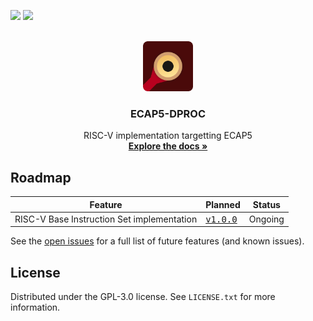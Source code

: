 <p float="left">
<img src="https://img.shields.io/endpoint?url=https%3A%2F%2Fgist.githubusercontent.com%2Fcchaine%2F32195ea7fa70c0218ef3f9952504c59e%2Fraw%2Ftest-result-badge.json?"/>
<img src="https://img.shields.io/endpoint?url=https%3A%2F%2Fgist.githubusercontent.com%2Fcchaine%2F32195ea7fa70c0218ef3f9952504c59e%2Fraw%2Ftraceability-result-badge.json?"/>
</p>

<br />
<div align="center">
    <img src="docs/src/assets/logo-rounded.svg" alt="Logo" width="80" height="80">

  <h3 align="center">ECAP5-DPROC</h3>

  <p align="center">
    RISC-V implementation targetting ECAP5
    <br />
    <a href="https://ecap5.github.io/ECAP5-DPROC/"><strong>Explore the docs »</strong></a>
    <br />
  </p>
</div>

## Roadmap

<table>
  <thead>
    <tr>
      <th>Feature</th>
      <th>Planned</th>
      <th>Status</th>
    </tr>
  </thead>
  <tbody>
    <tr>
      <td>RISC-V Base Instruction Set implementation</td>
      <td><a href="https://github.com/ECAP5/ECAP5-DPROC/milestone/1"><samp>v1.0.0</samp></a></td>
      <td>Ongoing</td>
    </tr>
  </tbody>
</table>

See the [open issues](https://github.com/ecap5/ecap5-dproc/issues) for a full list of future features (and known issues).

<!-- LICENSE -->
## License

Distributed under the GPL-3.0 license. See `LICENSE.txt` for more information.
